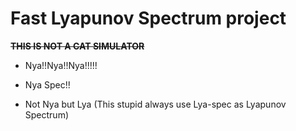 # Fast Lyapunov Spectrum project

~~<b>THIS IS NOT A CAT SIMULATOR</b>~~

- Nya!!Nya!!Nya!!!!!

- Nya Spec!!

- Not Nya but Lya (This stupid always use Lya-spec as Lyapunov Spectrum)

